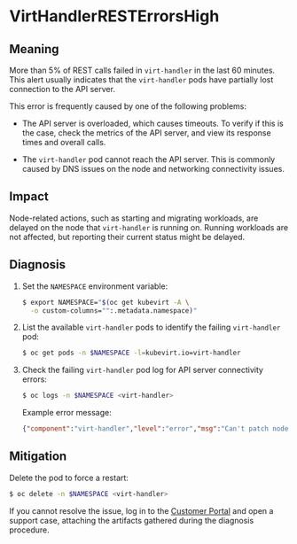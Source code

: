 # VirtHandlerRESTErrorsHigh

## Meaning

More than 5% of REST calls failed in `virt-handler` in the last 60 minutes.
This alert usually indicates that the `virt-handler` pods have partially
lost connection to the API server.

This error is frequently caused by one of the following problems:

- The API server is overloaded, which causes timeouts. To verify if this
is the case, check the metrics of the API server, and view its response
times and overall calls.

- The `virt-handler` pod cannot reach the API server. This is commonly
caused by DNS issues on the node and networking connectivity issues.

## Impact

Node-related actions, such as starting and migrating workloads, are delayed
on the node that `virt-handler` is running on. Running workloads are not
affected, but reporting their current status might be delayed.

## Diagnosis

1. Set the `NAMESPACE` environment variable:

   ```bash
   $ export NAMESPACE="$(oc get kubevirt -A \
     -o custom-columns="":.metadata.namespace)"
   ```

2. List the available `virt-handler` pods to identify the failing
   `virt-handler` pod:

   ```bash
   $ oc get pods -n $NAMESPACE -l=kubevirt.io=virt-handler
   ```

3. Check the failing `virt-handler` pod log for API server
   connectivity errors:

   ```bash
   $ oc logs -n $NAMESPACE <virt-handler>
   ```

   Example error message:

   ```json
   {"component":"virt-handler","level":"error","msg":"Can't patch node my-node","pos":"heartbeat.go:96","reason":"the server has received too many API requests and has asked us to try again later","timestamp":"2023-11-06T11:11:41.099883Z","uid":"132c50c2-8d82-4e49-8857-dc737adcd6cc"}
   ```

## Mitigation

Delete the pod to force a restart:

```bash
$ oc delete -n $NAMESPACE <virt-handler>
```

If you cannot resolve the issue, log in to the
[Customer Portal](https://access.redhat.com) and open a support case,
attaching the artifacts gathered during the diagnosis procedure.
